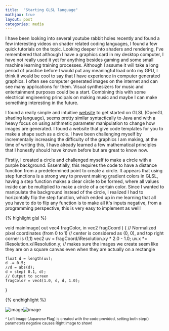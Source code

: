 ```yaml
---
title:  "Starting GLSL language"
mathjax: true
layout: post
categories: media
---
```

I have been looking into several youtube rabbit holes recently and found a few interesting videos on shader related coding languages, I found a few quick tutorials
on the topic. Looking deeper into shaders and rendering, I've remembered that although I have a graphics card in my desktop computer, I have not really used it yet
for anything besides gaming and some small machine learning training processes. Although I assume it will take a long period of practice before I would put any meaningful load 
onto my GPU, I think it would be cool to say that I have experience in computer generated graphics. I often see computer generated images on the internet and can see many applications for them. Visual synthesizers 
for music and entertainment purposes could be a start. Combining this with some electrical engineering principals on making music and maybe I can make something interesting in the future.



I found a really simple and intuitive [website](https://www.shadertoy.com/new) to get started on GLSL (OpenGL shading language), seems pretty similar syntactically to Java and with a heavy focus on using arithmetic parameter manipulation
to change how images are generated. I found a website that give code templates for you to make a shape such as a circle. I have been challenging myself by incrementally increasing the difficulty
of the graphics I am making, at the time of writing this, I have already learned a few mathematical principles that I honestly should have known before but are great to know now.

Firstly, I created a circle and challenged myself to make a circle with a purple background. Essentially, this requires the code to have a distance function from
a predetermined point to create a circle. It appears that using step functions is a strong way to prevent making gradient colors in GLSL, having a step function makes a clear circle to be formed, where all
values inside can be multiplied to make a circle of a certain color. Since I wanted to manipulate the background instead of the circle, I realized I had to horizontally flip the step function, which ended up in me
learning that all you have to do to flip any function is to make all it's inputs negative, from a programming perspective, this is very easy to implement as well!

{% highlight glsl %}

void mainImage( out vec4 fragColor, in vec2 fragCoord )
{
    // Normalized pixel coordinates (from 0 to 1)
    // center is considered as (0, 0), and top right corner is (1,1)
    vec2 uv = fragCoord/iResolution.xy * 2.0 - 1.0;
       uv.x *= iResolution.x/iResolution.y; // makes sure the images we create seem like they are on a square canvas even when they are actually on a rectangle
     
    float d = length(uv);
    d -= 0.5;
    //d = abs(d);
    d = step( 0.1, d);
    // Output to screen
    fragColor = vec4(1.0, d, d, 1.0);
}

{% endhighlight %}

![image](https://github.com/vincentkwok21/vincentkwok21.github.io/assets/137122312/8cb15413-9a89-4789-9537-0f53175581f1)![image](https://github.com/vincentkwok21/vincentkwok21.github.io/assets/137122312/1a7023e7-e878-4618-aa34-98e1216ab368)

<sub>^ Left image (Japanese Flag) is created with the code provided, setting both step() parameters negative causes
Right image to show!</sub>


